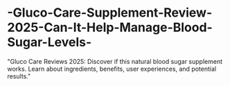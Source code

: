 # -Gluco-Care-Supplement-Review-2025-Can-It-Help-Manage-Blood-Sugar-Levels-
"Gluco Care Reviews 2025: Discover if this natural blood sugar supplement works. Learn about ingredients, benefits, user experiences, and potential results."
